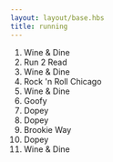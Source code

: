 ```yaml
---
layout: layout/base.hbs
title: running
---
```


1. Wine & Dine
1. Run 2 Read
1. Wine & Dine
1. Rock 'n Roll Chicago
1. Wine & Dine
1. Goofy
1. Dopey
1. Dopey
1. Brookie Way
1. Dopey
1. Wine & Dine

